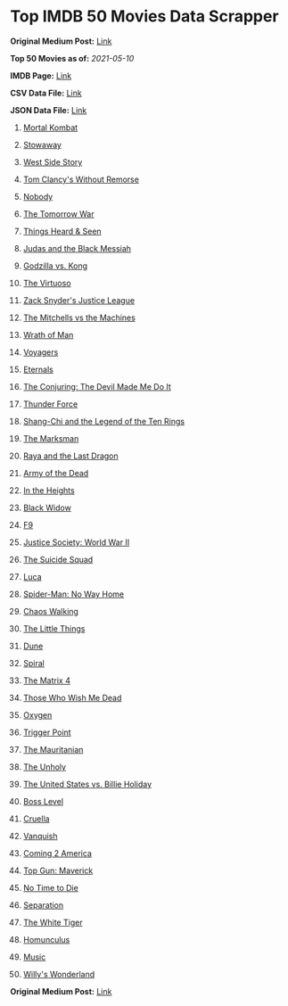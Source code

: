 # Top IMDB 50 Movies Data Scrapper

**Original Medium Post:** [Link](https://medium.com/@nishantsahoo/which-movie-should-i-watch-5c83a3c0f5b1) 

**Top 50 Movies as of:** _2021-05-10_

**IMDB Page:** [Link](http://www.imdb.com/search/title?release_date=2021,2021&title_type=feature)

**CSV Data File:** [Link](/Data/data.csv)

**JSON Data File:** [Link](/Data/data.json)

1. [Mortal Kombat](https://www.imdb.com/title/tt0293429/?ref_=adv_li_tt)

2. [Stowaway](https://www.imdb.com/title/tt9203694/?ref_=adv_li_tt)

3. [West Side Story](https://www.imdb.com/title/tt3581652/?ref_=adv_li_tt)

4. [Tom Clancy's Without Remorse](https://www.imdb.com/title/tt0499097/?ref_=adv_li_tt)

5. [Nobody](https://www.imdb.com/title/tt7888964/?ref_=adv_li_tt)

6. [The Tomorrow War](https://www.imdb.com/title/tt9777666/?ref_=adv_li_tt)

7. [Things Heard & Seen](https://www.imdb.com/title/tt10962368/?ref_=adv_li_tt)

8. [Judas and the Black Messiah](https://www.imdb.com/title/tt9784798/?ref_=adv_li_tt)

9. [Godzilla vs. Kong](https://www.imdb.com/title/tt5034838/?ref_=adv_li_tt)

10. [The Virtuoso](https://www.imdb.com/title/tt4136456/?ref_=adv_li_tt)

11. [Zack Snyder's Justice League](https://www.imdb.com/title/tt12361974/?ref_=adv_li_tt)

12. [The Mitchells vs the Machines](https://www.imdb.com/title/tt7979580/?ref_=adv_li_tt)

13. [Wrath of Man](https://www.imdb.com/title/tt11083552/?ref_=adv_li_tt)

14. [Voyagers](https://www.imdb.com/title/tt9664108/?ref_=adv_li_tt)

15. [Eternals](https://www.imdb.com/title/tt9032400/?ref_=adv_li_tt)

16. [The Conjuring: The Devil Made Me Do It](https://www.imdb.com/title/tt7069210/?ref_=adv_li_tt)

17. [Thunder Force](https://www.imdb.com/title/tt10121392/?ref_=adv_li_tt)

18. [Shang-Chi and the Legend of the Ten Rings](https://www.imdb.com/title/tt9376612/?ref_=adv_li_tt)

19. [The Marksman](https://www.imdb.com/title/tt6902332/?ref_=adv_li_tt)

20. [Raya and the Last Dragon](https://www.imdb.com/title/tt5109280/?ref_=adv_li_tt)

21. [Army of the Dead](https://www.imdb.com/title/tt0993840/?ref_=adv_li_tt)

22. [In the Heights](https://www.imdb.com/title/tt1321510/?ref_=adv_li_tt)

23. [Black Widow](https://www.imdb.com/title/tt3480822/?ref_=adv_li_tt)

24. [F9](https://www.imdb.com/title/tt5433138/?ref_=adv_li_tt)

25. [Justice Society: World War II](https://www.imdb.com/title/tt13804084/?ref_=adv_li_tt)

26. [The Suicide Squad](https://www.imdb.com/title/tt6334354/?ref_=adv_li_tt)

27. [Luca](https://www.imdb.com/title/tt12801262/?ref_=adv_li_tt)

28. [Spider-Man: No Way Home](https://www.imdb.com/title/tt10872600/?ref_=adv_li_tt)

29. [Chaos Walking](https://www.imdb.com/title/tt2076822/?ref_=adv_li_tt)

30. [The Little Things](https://www.imdb.com/title/tt10016180/?ref_=adv_li_tt)

31. [Dune](https://www.imdb.com/title/tt1160419/?ref_=adv_li_tt)

32. [Spiral](https://www.imdb.com/title/tt10342730/?ref_=adv_li_tt)

33. [The Matrix 4](https://www.imdb.com/title/tt10838180/?ref_=adv_li_tt)

34. [Those Who Wish Me Dead](https://www.imdb.com/title/tt3215824/?ref_=adv_li_tt)

35. [Oxygen](https://www.imdb.com/title/tt6341832/?ref_=adv_li_tt)

36. [Trigger Point](https://www.imdb.com/title/tt13382698/?ref_=adv_li_tt)

37. [The Mauritanian](https://www.imdb.com/title/tt4761112/?ref_=adv_li_tt)

38. [The Unholy](https://www.imdb.com/title/tt9419056/?ref_=adv_li_tt)

39. [The United States vs. Billie Holiday](https://www.imdb.com/title/tt8521718/?ref_=adv_li_tt)

40. [Boss Level](https://www.imdb.com/title/tt7638348/?ref_=adv_li_tt)

41. [Cruella](https://www.imdb.com/title/tt3228774/?ref_=adv_li_tt)

42. [Vanquish](https://www.imdb.com/title/tt5932368/?ref_=adv_li_tt)

43. [Coming 2 America](https://www.imdb.com/title/tt6802400/?ref_=adv_li_tt)

44. [Top Gun: Maverick](https://www.imdb.com/title/tt1745960/?ref_=adv_li_tt)

45. [No Time to Die](https://www.imdb.com/title/tt2382320/?ref_=adv_li_tt)

46. [Separation](https://www.imdb.com/title/tt9173154/?ref_=adv_li_tt)

47. [The White Tiger](https://www.imdb.com/title/tt6571548/?ref_=adv_li_tt)

48. [Homunculus](https://www.imdb.com/title/tt14404280/?ref_=adv_li_tt)

49. [Music](https://www.imdb.com/title/tt7541720/?ref_=adv_li_tt)

50. [Willy's Wonderland](https://www.imdb.com/title/tt8114980/?ref_=adv_li_tt)

**Original Medium Post:** [Link](https://medium.com/@nishantsahoo/which-movie-should-i-watch-5c83a3c0f5b1) 

